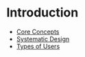# Introduction

-   [Core Concepts](./core-concepts.md)
-   [Systematic Design](./systematic-design.md)
-   [Types of Users](./types-of-users.md)

